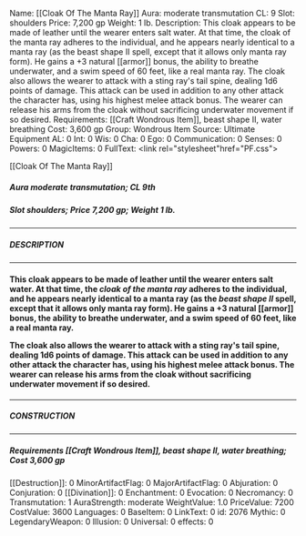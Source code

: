 Name: [[Cloak Of The Manta Ray]]
Aura: moderate transmutation
CL: 9
Slot: shoulders
Price: 7,200 gp
Weight: 1 lb.
Description: This cloak appears to be made of leather until the wearer enters salt water. At that time, the cloak of the manta ray adheres to the individual, and he appears nearly identical to a manta ray (as the beast shape II spell, except that it allows only manta ray form). He gains a +3 natural [[armor]] bonus, the ability to breathe underwater, and a swim speed of 60 feet, like a real manta ray. The cloak also allows the wearer to attack with a sting ray's tail spine, dealing 1d6 points of damage. This attack can be used in addition to any other attack the character has, using his highest melee attack bonus. The wearer can release his arms from the cloak without sacrificing underwater movement if so desired.
Requirements: [[Craft Wondrous Item]], beast shape II, water breathing
Cost: 3,600 gp
Group: Wondrous Item
Source: Ultimate Equipment
AL: 0
Int: 0
Wis: 0
Cha: 0
Ego: 0
Communication: 0
Senses: 0
Powers: 0
MagicItems: 0
FullText: <link rel="stylesheet"href="PF.css"><div class="heading"><p class="alignleft">[[Cloak Of The Manta Ray]]</p><div style="clear: both;"></div></div><div><h5><b>Aura </b>moderate transmutation; <b>CL </b>9th</h5><h5><b>Slot </b>shoulders; <b>Price </b>7,200 gp; <b>Weight </b>1 lb.</h5></div><hr/><div><h5><b>DESCRIPTION</b></h5></div><hr/><div><h4><p>This cloak appears to be made of leather until the wearer enters salt water. At that time, the <i>cloak of the manta ray</i> adheres to the individual, and he appears nearly identical to a manta ray (as the <i>beast shape II</i> spell, except that it allows only manta ray form). He gains a +3 natural [[armor]] bonus, the ability to breathe underwater, and a swim speed of 60 feet, like a real manta ray. </p><p>The cloak also allows the wearer to attack with a sting ray's tail spine, dealing 1d6 points of damage. This attack can be used in addition to any other attack the character has, using his highest melee attack bonus. The wearer can release his arms from the cloak without sacrificing underwater movement if so desired.</p></h4></div><hr/><div><h5><b>CONSTRUCTION</b></h5></div><hr/><div><h5><b>Requirements </b>[[Craft Wondrous Item]], <i>beast shape II</i>, <i>water breathing</i>; <b>Cost </b>3,600 gp</h5></div>
[[Destruction]]: 0
MinorArtifactFlag: 0
MajorArtifactFlag: 0
Abjuration: 0
Conjuration: 0
[[Divination]]: 0
Enchantment: 0
Evocation: 0
Necromancy: 0
Transmutation: 1
AuraStrength: moderate
WeightValue: 1.0
PriceValue: 7200
CostValue: 3600
Languages: 0
BaseItem: 0
LinkText: 0
id: 2076
Mythic: 0
LegendaryWeapon: 0
Illusion: 0
Universal: 0
effects: 0

